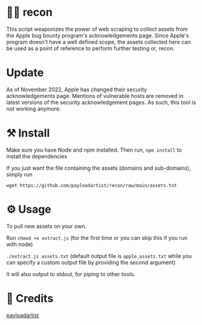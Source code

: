 # 🕵🏾 recon
This script weaponizes the power of web scraping to collect assets from the Apple bug bounty program's acknowledgements page.
Since Apple's program doesn't have a well defined scope, the assets collected here can be used as a point of reference to perform further testing or, recon.

# Update
As of November 2022, Apple has changed their security acknowledgements page. Mentions of vulnerable hosts are removed in latest versions of the security acknowledgement pages. As such, this tool is not working anymore.

# ⚒️ Install
Make sure you have Node and npm installed. Then run,
```npm install```
to install the dependencies

If you just want the file containing the assets (domains and sub-domains), simply run

```wget https://github.com/payloadartist/recon/raw/main/assets.txt```

# ⚙️ Usage

To pull new assets on your own.

Run
```chmod +x extract.js``` (for the first time or you can skip this if you run with node)

```./extract.js assets.txt```
(default output file is ```apple_assets.txt``` while you can specify a custom output file by providing the second argument)

It will also output to stdout, for piping to other tools.

# 🙌 Credits

[payloadartist](https://twitter.com/payloadartist)
